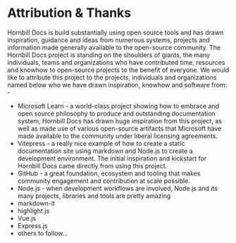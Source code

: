 # Attribution & Thanks

Hornbill Docs is build substantially using open source tools and has drawn inspiration, guidance and ideas from numerous systems, projects and information made generally available to the open-source community.  The Hornbill Docs project is standing on the shoulders of giants, the many individuals, teams and organizations who have contributed time, resources and knowhow to open-source projects to the benefit of everyone.  We would like to attribute this project to the projects, individuals and organizations named below who we have drawn inspiration, knowhow and software from: -

* Microsoft Learn - a world-class project showing how to embrace and open source philosophy to produce and outstanding documentation system, Hornbill Docs has drawn huge inspiration from this project, as well as made use of various open-source artifacts that Microsoft have made available to the community under liberal licensing agreements. 
* Vitepress - a really nice example of how to create a static documentation site using markdown and Node.js to create a development environment. The initial inspiration and kickstart for Hornbill Docs came directly from using this project. 
* GitHub - a great foundation, ecosystem and tooling that makes community engagement and contribution at scale possible. 
* Node.js - when development workflows are involved, Node.js and its many projects, libraries and tools are pretty amazing
* markdown-it
* highlight.js
* Vue.js
* Express.js 
* others to follow... 

